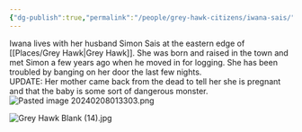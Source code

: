 ```yaml
---
{"dg-publish":true,"permalink":"/people/grey-hawk-citizens/iwana-sais/"}
---
```


Iwana lives with her husband Simon Sais at the eastern edge of [[Places/Grey Hawk\|Grey Hawk]].  She was born and raised in the town and met Simon a few years ago when he moved in for logging.  She has been troubled by banging on her door the last few nights.  
UPDATE: Her mother came back from the dead to tell her she is pregnant and that the baby is some sort of dangerous monster.  
![Pasted image 20240208013303.png](/img/user/Z_Attachments/Pasted%20image%2020240208013303.png)

![Grey Hawk Blank (14).jpg](/img/user/Z_Attachments/Grey%20Hawk%20Blank%20(14).jpg)